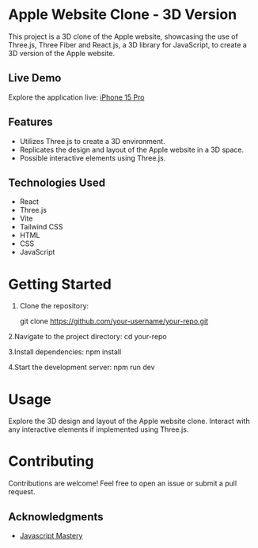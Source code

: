 # Apple Website Clone - 3D Version

This project is a 3D clone of the Apple website, showcasing the use of Three.js, Three Fiber and React.js, a 3D library for JavaScript, to create a 3D version of the Apple website.

## Live Demo

Explore the application live: [iPhone 15 Pro](https://iphone-15-pro-pi.vercel.app//)

## Features

- Utilizes Three.js to create a 3D environment.
- Replicates the design and layout of the Apple website in a 3D space.
- Possible interactive elements using Three.js.

## Technologies Used

- React
- Three.js
- Vite
- Tailwind CSS
- HTML
- CSS
- JavaScript

# Getting Started

1. Clone the repository:

   git clone https://github.com/your-username/your-repo.git

2.Navigate to the project directory:
    cd your-repo

3.Install dependencies:
    npm install

4.Start the development server:
    npm run dev

# Usage

Explore the 3D design and layout of the Apple website clone.
Interact with any interactive elements if implemented using Three.js.

#  Contributing
Contributions are welcome! Feel free to open an issue or submit a pull request.

## Acknowledgments

- [Javascript Mastery](https://youtu.be/kRQbRAJ4-Fs?si=oAQE45nrdUGQqewT/)

